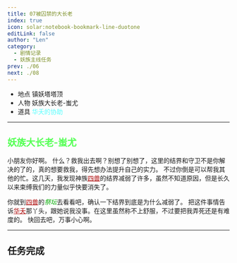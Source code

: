 ```yaml
---
title: 07被囚禁的大长老
index: true
icon: solar:notebook-bookmark-line-duotone
editLink: false
author: "Len"
category:
  - 剧情记录
  - 妖族主线任务
prev: ./06
next: ./08
---
```


- 地点 镇妖塔塔顶
- 人物 妖族大长老-蚩尤
- 道具 <span style="color: #55FFFF;">华夭的协助</span>

------

## <span style="color:#55FF55;font-weight:bold;">妖族大长老-蚩尤</span>

小朋友你好啊。
什么？救我出去啊？别想了别想了，这里的结界和守卫不是你解决的了的，真的想要救我，得先想办法提升自己的实力。
不过你倒是可以帮我其他的忙。这几天，我发现神族<span style="color: #AA0000;"><span style="text-decoration: underline;">四兽</span></span>的结界减弱了许多，虽然不知道原因，但是长久以来束缚我们的力量似乎快要消失了。

你就到<span style="color: #AA0000;"><span style="text-decoration: underline;">四兽</span></span>的<span style="color: #00AA00;"><span style="font-style: italic;">祭坛</span></span>去看看吧，确认一下结界到底是为什么减弱了。
把这件事情告诉<span style="color: #AA0000;"><span style="text-decoration: underline;">华夭</span></span>那丫头，跟她说我没事。在这里虽然称不上舒服，不过要把我弄死还是有难度的。
快回去吧，万事小心啊。

------

## 任务完成

